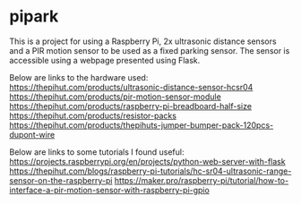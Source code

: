 # pipark

This is a project for using a Raspberry Pi, 2x ultrasonic distance sensors and a PIR motion sensor to be used as a fixed parking sensor.  The sensor is accessible using a webpage presented using Flask.  



Below are links to the hardware used:
https://thepihut.com/products/ultrasonic-distance-sensor-hcsr04 
https://thepihut.com/products/pir-motion-sensor-module 
https://thepihut.com/products/raspberry-pi-breadboard-half-size 
https://thepihut.com/products/resistor-packs 
https://thepihut.com/products/thepihuts-jumper-bumper-pack-120pcs-dupont-wire 



Below are links to some tutorials I found useful:
https://projects.raspberrypi.org/en/projects/python-web-server-with-flask 
https://thepihut.com/blogs/raspberry-pi-tutorials/hc-sr04-ultrasonic-range-sensor-on-the-raspberry-pi 
https://maker.pro/raspberry-pi/tutorial/how-to-interface-a-pir-motion-sensor-with-raspberry-pi-gpio 
